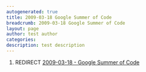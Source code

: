 ```yaml
---
autogenerated: true
title: 2009-03-18 Google Summer of Code
breadcrumb: 2009-03-18 Google Summer of Code
layout: page
author: test author
categories: 
description: test description
---
```


1.  REDIRECT [2009-03-18 - Google Summer of Code](2009-03-18_-_Google_Summer_of_Code "wikilink")
